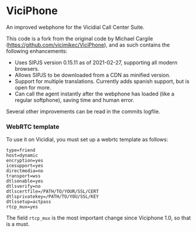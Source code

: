 # ViciPhone
An improved webphone for the Vicidial Call Center Suite.

This code is a fork from the original code by Michael Cargile (https://github.com/vicimikec/ViciPhone), and as such contains the following enhancements:

- Uses SIPJS version 0.15.11 as of 2021-02-27, supporting all modern browsers.
- Allows SIPJS to be downloaded from a CDN as minified version.
- Support for multiple translations. Currently adds spanish support, but is open for more.
- Can call the agent instantly after the webphone has loaded (like a regular softphone), saving time and human error.

Several other improvements can be read in the commits logfile.

### WebRTC template
To use it on Vicidial, you must set up a webrtc template as follows:
```
type=friend
host=dynamic
encryption=yes
icesupport=yes
directmedia=no
transport=wss
dtlsenable=yes
dtlsverify=no
dtlscertfile=/PATH/TO/YOUR/SSL/CERT
dtlsprivatekey=/PATH/TO/YOU/SSL/KEY
dtlssetup=actpass
rtcp_mux=yes
```
The field ```rtcp_mux``` is the most important change since Viciphone 1.0, so that is a must.
